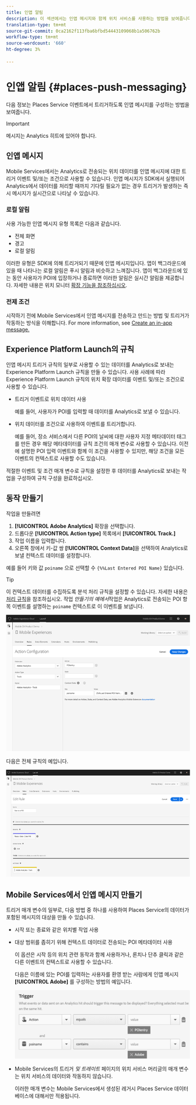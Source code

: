 ```yaml
---
title: 인앱 알림
description: 이 섹션에서는 인앱 메시지와 함께 위치 서비스를 사용하는 방법을 보여줍니다.
translation-type: tm+mt
source-git-commit: 0ca2162f113fba6bfbd54443109068b1a506762b
workflow-type: tm+mt
source-wordcount: '660'
ht-degree: 3%

---
```



# 인앱 알림 {#places-push-messaging}

다음 정보는 Places Service 이벤트에서 트리거하도록 인앱 메시지를 구성하는 방법을 보여줍니다.

>[!IMPORTANT]
>
>메시지는 Analytics 히트에 있어야 합니다.

## 인앱 메시지

Mobile Services에서는 Analytics로 전송되는 위치 데이터를 인앱 메시지에 대한 트리거 이벤트 및/또는 조건으로 사용할 수 있습니다. 인앱 메시지가 SDK에서 실행되어 Analytics에서 데이터를 처리할 때까지 기다릴 필요가 없는 경우 트리거가 발생하는 즉시 메시지가 실시간으로 나타날 수 있습니다.

### 로컬 알림

사용 가능한 인앱 메시지 유형 목록은 다음과 같습니다.

* 전체 화면
* 경고
* 로컬 알림

이러한 유형은 SDK에 의해 트리거되기 때문에 인앱 메시지입니다. 앱이 백그라운드에 있을 때 나타나는 로컬 알림은 푸시 알림과 비슷하고 느껴집니다. 앱이 백그라운드에 있는 동안 사용자가 POI에 입장하거나 종료하면 이러한 알림은 실시간 알림을 제공합니다. 자세한 내용은 위치 모니터 [확장 기능을 참조하십시오](/help/places-ext-aep-sdks/places-monitor-extension/places-monitor-extension.md).

### 전제 조건

시작하기 전에 Mobile Services에서 인앱 메시지를 전송하고 만드는 방법 및 트리거가 작동하는 방식을 이해합니다. For more information, see [Create an in-app message.](https://docs.adobe.com/content/help/en/mobile-services/using/messaging-ug/inapp-messages/t-in-app-message.html)

##  Experience Platform Launch의 규칙

인앱 메시지 트리거 규칙의 일부로 사용할 수 있는 데이터를 Analytics로 보내는 Experience Platform Launch 규칙을 만들 수 있습니다. 사용 사례에 따라 Experience Platform Launch 규칙의 위치 확장 데이터를 이벤트 및/또는 조건으로 사용할 수 있습니다.

* 트리거 이벤트로 위치 데이터 사용

   예를 들어, 사용자가 POI를 입력할 때 데이터를 Analytics로 보낼 수 있습니다.

* 위치 데이터를 조건으로 사용하여 이벤트를 트리거합니다.

   예를 들어, 장소 서비스에서 다른 POI의 날씨에 대한 사용자 지정 메타데이터 태그를 만든 경우 해당 메타데이터를 규칙 조건의 매개 변수로 사용할 수 있습니다. 이전에 설명한 POI 입력 이벤트와 함께 이 조건을 사용할 수 있지만, 해당 조건을 모든 이벤트의 컨텍스트로 사용할 수도 있습니다.

적절한 이벤트 및 조건 매개 변수로 규칙을 설정한 후 데이터를 Analytics로 보내는 작업을 구성하여 규칙 구성을 완료하십시오.

## 동작 만들기

작업을 만들려면

1. **[!UICONTROL Adobe Analytics]** 확장을 선택합니다.
1. 드롭다운 **[!UICONTROL Action type]** 목록에서 **[!UICONTROL Track.]**
1. 작업 이름을 입력합니다.
1. 오른쪽 창에서 키-값 쌍 **[!UICONTROL Context Data]**&#x200B;을 선택하여 Analytics로 보낼 컨텍스트 데이터를 설정합니다.

예를 들어 키와 값 `poiname` 으로 선택할 수 `{%%Last Entered POI Name}` 있습니다.

>[!TIP]
>
>이 컨텍스트 데이터를 수집하도록 분석 처리 규칙을 설정할 수 있습니다. 자세한 내용은 [처리 규칙](https://docs.adobe.com/content/help/en/analytics/implementation/analytics-basics/ref-processing-rules.html)을 참조하십시오. 작업 *만들기의 예에서*&#x200B;작업은 Analytics로 전송되는 POI 항목 이벤트를 설명하는 `poiname` 컨텍스트로 이 이벤트를 보냅니다.

![작업 만들기](/help/assets/configure-action.png)

다음은 전체 규칙의 예입니다.

![완료된 규칙](/help/assets/create-a-rule.png)

## Mobile Services에서 인앱 메시지 만들기

트리거 매개 변수의 일부로, 다음 방법 중 하나를 사용하여 Places Service의 데이터가 포함된 메시지의 대상을 만들 수 있습니다.

* 시작 또는 종료와 같은 위치별 작업 사용
* 대상 범위를 좁히기 위해 컨텍스트 데이터로 전송되는 POI 메타데이터 사용

   이 옵션은 시작 등의 위치 관련 동작과 함께 사용하거나, 론치나 단추 클릭과 같은 다른 이벤트의 컨텍스트로 사용할 수 있습니다.

   다음은 이름에 있는 POI를 입력하는 사용자를 환영 받는 사람에게 인앱 메시지 **[!UICONTROL Adobe]** 를 구성하는 방법의 예입니다.

   ![트리거 매개 변수](/help/assets/trigger-parameters.png)

* Mobile Services의 트리거 *및 트레이트* 페이지의 위치 서비스 머리글의 매개 변수는 위치 서비스의 데이터와 작동하지 않습니다.

   이러한 매개 변수는 Mobile Services에서 생성된 레거시 Places Service 데이터베이스에 대해서만 적용됩니다.